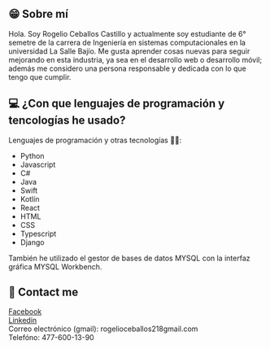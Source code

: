
## 😁 Sobre mí
Hola. Soy Rogelio Ceballos Castillo y actualmente soy estudiante de 6° semetre de la carrera de Ingeniería en sistemas computacionales en la universidad La Salle Bajío. Me gusta aprender cosas nuevas para seguir mejorando en esta industria, ya sea en el desarrollo web o desarrollo móvil; además me considero una persona responsable y dedicada con lo que tengo que cumplir.

## :computer: ¿Con que lenguajes de programación y tencologías he usado?
Lenguajes de programación y otras tecnologías 🧑‍💻: 
<ul>
  <li>Python</li>
  <li>Javascript</li>
  <li>C#</li>
  <li>Java</li>
  <li>Swift</li>
  <li>Kotlín</li>
  <li>React</li>
  <li>HTML</li>
  <li>CSS</li>
  <li>Typescript</li>
  <li>Django</li>
</ul>

También he utilizado el gestor de bases de datos MYSQL con la interfaz gráfica
MYSQL Workbench.

## 👨 Contact me 
[Facebook](https://www.facebook.com/rogelio.ceballos.121/)
<br>
[Linkedin](linkedin.com/in/rogelio-ceballos-a213b0281)
<br>
Correo electrónico (gmail): rogelioceballos218gmail.com
<br>
Telefóno: 477-600-13-90

